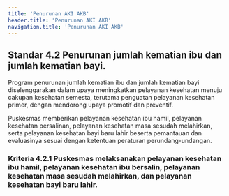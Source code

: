 ```yaml
---
title: 'Penurunan AKI AKB'
header.title: 'Penurunan AKI AKB'
navigation.title: 'Penurunan AKI AKB'
---
```


## Standar 4.2 Penurunan jumlah kematian ibu dan jumlah kematian bayi. 



Program penurunan jumlah kematian ibu dan jumlah kematian bayi diselenggarakan dalam upaya meningkatkan pelayanan kesehatan menuju cakupan kesehatan semesta, terutama penguatan pelayanan kesehatan primer, dengan mendorong upaya promotif dan preventif. 

Puskesmas memberikan pelayanan kesehatan ibu hamil, pelayanan kesehatan persalinan, pelayanan kesehatan masa sesudah melahirkan, serta pelayanan kesehatan bayi baru lahir beserta pemantauan dan evaluasinya sesuai dengan ketentuan peraturan perundang-undangan. 

### Kriteria 4.2.1 Puskesmas melaksanakan pelayanan kesehatan ibu hamil, pelayanan kesehatan ibu bersalin, pelayanan kesehatan masa sesudah melahirkan, dan pelayanan kesehatan bayi baru lahir. 




